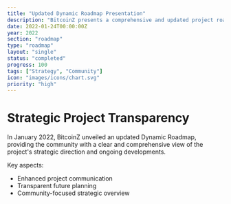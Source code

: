 ```yaml
---
title: "Updated Dynamic Roadmap Presentation"
description: "BitcoinZ presents a comprehensive and updated project roadmap"
date: 2022-01-24T00:00:00Z
year: 2022
section: "roadmap"
type: "roadmap"
layout: "single"
status: "completed"
progress: 100
tags: ["Strategy", "Community"]
icon: "images/icons/chart.svg"
priority: "high"
---
```


# Strategic Project Transparency

In January 2022, BitcoinZ unveiled an updated Dynamic Roadmap, providing the community with a clear and comprehensive view of the project's strategic direction and ongoing developments.

Key aspects:
- Enhanced project communication
- Transparent future planning
- Community-focused strategic overview
